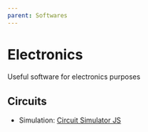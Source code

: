 ```yaml
---
parent: Softwares
---
```


# Electronics

Useful software for electronics purposes

## Circuits

* Simulation: [Circuit Simulator JS](http://www.falstad.com/circuit/circuitjs.html)
